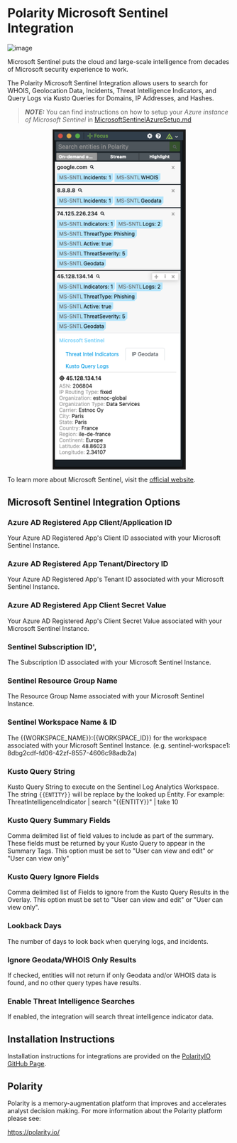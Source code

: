 # Polarity Microsoft Sentinel Integration

![image](https://img.shields.io/badge/status-beta-green.svg)

Microsoft Sentinel puts the cloud and large-scale intelligence from decades of Microsoft security experience to work.

The Polarity Microsoft Sentinel Integration allows users to search for WHOIS, Geolocation
Data, Incidents, Threat Intelligence Indicators, and Query Logs via Kusto Queries for Domains, IP Addresses, and Hashes.

> ***NOTE:*** You can find instructions on how to setup your _Azure instance of Microsoft Sentinel_ in [MicrosoftSentinelAzureSetup.md](./MicrosoftSentinelAzureSetup.md)

<div style="display:flex; justify-content:center; align-items: flex-start;">
  <img width="300" alt="Integration Example Search" src="./assets/integration-example.png">
</div>

To learn more about Microsoft Sentinel, visit the [official website](https://azure.microsoft.com/en-us/products/microsoft-sentinel/).


## Microsoft Sentinel Integration Options

### Azure AD Registered App Client/Application ID

Your Azure AD Registered App's Client ID associated with your Microsoft Sentinel Instance.

### Azure AD Registered App Tenant/Directory ID

Your Azure AD Registered App's Tenant ID associated with your Microsoft Sentinel Instance.

### Azure AD Registered App Client Secret Value

Your Azure AD Registered App's Client Secret Value associated with your Microsoft Sentinel Instance.

### Sentinel Subscription ID',

The Subscription ID associated with your Microsoft Sentinel Instance.

### Sentinel Resource Group Name

The Resource Group Name associated with your Microsoft Sentinel Instance.

### Sentinel Workspace Name & ID

The {{WORKSPACE_NAME}}:{{WORKSPACE_ID}} for the workspace associated with your Microsoft Sentinel Instance.
(e.g. sentinel-workspace1: 8dbg2cdf-fd06-42zf-8557-4606c98adb2a)

### Kusto Query String

Kusto Query String to execute on the Sentinel Log Analytics Workspace.
The string `{{ENTITY}}` will be replace by the looked up Entity.
For example: ThreatIntelligenceIndicator | search "{{ENTITY}}" | take 10

### Kusto Query Summary Fields

Comma delimited list of field values to include as part of the summary.  
These fields must be returned by your Kusto Query to appear in the Summary Tags.
This option must be set to "User can view and edit" or "User can view only"

### Kusto Query Ignore Fields

Comma delimited list of Fields to ignore from the Kusto Query Results in the Overlay.
This option must be set to "User can view and edit" or "User can view only".

### Lookback Days

The number of days to look back when querying logs, and incidents.

### Ignore Geodata/WHOIS Only Results

If checked, entities will not return if only Geodata and/or WHOIS data is found, and no other query types have results.

### Enable Threat Intelligence Searches

If enabled, the integration will search threat intelligence indicator data.

## Installation Instructions

Installation instructions for integrations are provided on the [PolarityIO GitHub Page](https://polarityio.github.io/).

## Polarity

Polarity is a memory-augmentation platform that improves and accelerates analyst decision making. For more information about the Polarity platform please see:

https://polarity.io/
